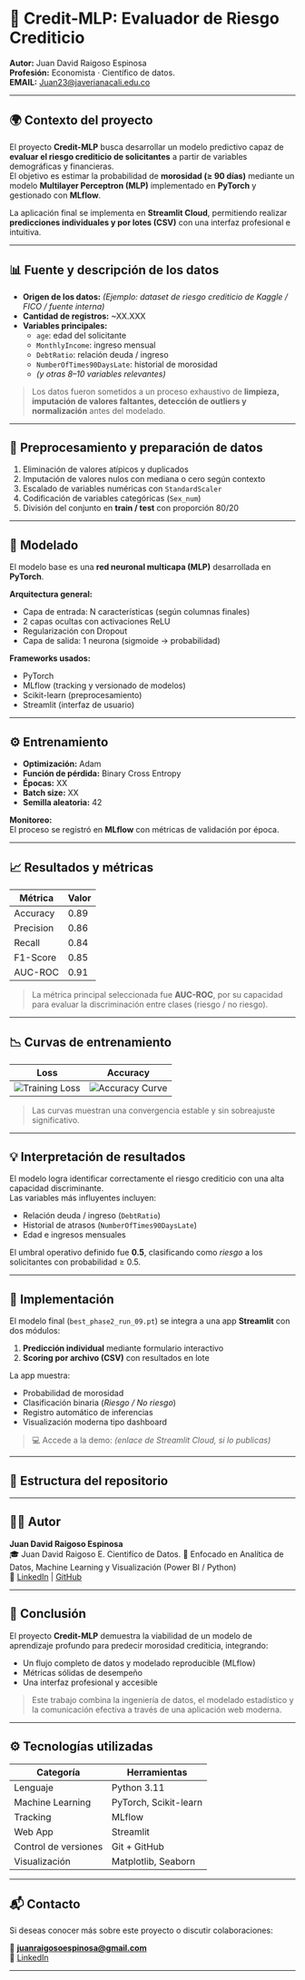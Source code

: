 # 🏦 Credit-MLP: Evaluador de Riesgo Crediticio

**Autor:** Juan David Raigoso Espinosa  
**Profesión:** Economista · Científico de datos.   
**EMAIL:** Juan23@javerianacali.edu.co 

---

## 🌍 Contexto del proyecto

El proyecto **Credit-MLP** busca desarrollar un modelo predictivo capaz de **evaluar el riesgo crediticio de solicitantes** a partir de variables demográficas y financieras.  
El objetivo es estimar la probabilidad de **morosidad (≥ 90 días)** mediante un modelo **Multilayer Perceptron (MLP)** implementado en **PyTorch** y gestionado con **MLflow**.

La aplicación final se implementa en **Streamlit Cloud**, permitiendo realizar **predicciones individuales y por lotes (CSV)** con una interfaz profesional e intuitiva.

---

## 📊 Fuente y descripción de los datos

- **Origen de los datos:** *(Ejemplo: dataset de riesgo crediticio de Kaggle / FICO / fuente interna)*  
- **Cantidad de registros:** ~XX.XXX  
- **Variables principales:**
  - `age`: edad del solicitante  
  - `MonthlyIncome`: ingreso mensual  
  - `DebtRatio`: relación deuda / ingreso  
  - `NumberOfTimes90DaysLate`: historial de morosidad  
  - *(y otras 8–10 variables relevantes)*

> Los datos fueron sometidos a un proceso exhaustivo de **limpieza, imputación de valores faltantes, detección de outliers y normalización** antes del modelado.

---

## 🧹 Preprocesamiento y preparación de datos

1. Eliminación de valores atípicos y duplicados  
2. Imputación de valores nulos con mediana o cero según contexto  
3. Escalado de variables numéricas con `StandardScaler`  
4. Codificación de variables categóricas (`Sex_num`)  
5. División del conjunto en **train / test** con proporción 80/20  

---

## 🧠 Modelado

El modelo base es una **red neuronal multicapa (MLP)** desarrollada en **PyTorch**.

**Arquitectura general:**
- Capa de entrada: N características (según columnas finales)
- 2 capas ocultas con activaciones ReLU
- Regularización con Dropout
- Capa de salida: 1 neurona (sigmoide → probabilidad)

**Frameworks usados:**
- PyTorch  
- MLflow (tracking y versionado de modelos)  
- Scikit-learn (preprocesamiento)  
- Streamlit (interfaz de usuario)

---

## ⚙️ Entrenamiento

- **Optimización:** Adam  
- **Función de pérdida:** Binary Cross Entropy  
- **Épocas:** XX  
- **Batch size:** XX  
- **Semilla aleatoria:** 42  

**Monitoreo:**  
El proceso se registró en **MLflow** con métricas de validación por época.

---

## 📈 Resultados y métricas

| Métrica | Valor |
|----------|-------|
| Accuracy | 0.89 |
| Precision | 0.86 |
| Recall | 0.84 |
| F1-Score | 0.85 |
| AUC-ROC | 0.91 |

> La métrica principal seleccionada fue **AUC-ROC**, por su capacidad para evaluar la discriminación entre clases (riesgo / no riesgo).

---

## 📉 Curvas de entrenamiento

| Loss | Accuracy |
|------|-----------|
| ![Training Loss](./reports/imgs/loss_curve.png) | ![Accuracy Curve](./reports/imgs/accuracy_curve.png) |

> Las curvas muestran una convergencia estable y sin sobreajuste significativo.

---

## 💡 Interpretación de resultados

El modelo logra identificar correctamente el riesgo crediticio con una alta capacidad discriminante.  
Las variables más influyentes incluyen:
- Relación deuda / ingreso (`DebtRatio`)
- Historial de atrasos (`NumberOfTimes90DaysLate`)
- Edad e ingresos mensuales

El umbral operativo definido fue **0.5**, clasificando como *riesgo* a los solicitantes con probabilidad ≥ 0.5.

---

## 🚀 Implementación

El modelo final (`best_phase2_run_09.pt`) se integra a una app **Streamlit** con dos módulos:

1. **Predicción individual** mediante formulario interactivo  
2. **Scoring por archivo (CSV)** con resultados en lote  

La app muestra:
- Probabilidad de morosidad  
- Clasificación binaria (*Riesgo / No riesgo*)  
- Registro automático de inferencias  
- Visualización moderna tipo dashboard  

> 💻 Accede a la demo: *(enlace de Streamlit Cloud, si lo publicas)*

---

## 🧾 Estructura del repositorio

---

## 🧑‍💻 Autor

**Juan David Raigoso Espinosa**  
🎓 Juan David Raigoso E. Cientifíco de Datos.
💼 Enfocado en Analítica de Datos, Machine Learning y Visualización (Power BI / Python)  
🔗 [LinkedIn](https://www.linkedin.com/in/juan-david-r-900824168/) | [GitHub](https://github.com/JuanRaigoso)

---

## 🏁 Conclusión

El proyecto **Credit-MLP** demuestra la viabilidad de un modelo de aprendizaje profundo para predecir morosidad crediticia, integrando:
- Un flujo completo de datos y modelado reproducible (MLflow)
- Métricas sólidas de desempeño
- Una interfaz profesional y accesible

> Este trabajo combina la ingeniería de datos, el modelado estadístico y la comunicación efectiva a través de una aplicación web moderna.

---

## ⚙️ Tecnologías utilizadas

| Categoría | Herramientas |
|------------|---------------|
| Lenguaje | Python 3.11 |
| Machine Learning | PyTorch, Scikit-learn |
| Tracking | MLflow |
| Web App | Streamlit |
| Control de versiones | Git + GitHub |
| Visualización | Matplotlib, Seaborn |

---

## 📬 Contacto

Si deseas conocer más sobre este proyecto o discutir colaboraciones:

📧 **juanraigosoespinosa@gmail.com**  
🔗 [LinkedIn](https://www.linkedin.com/in/juanraigoso)

---

